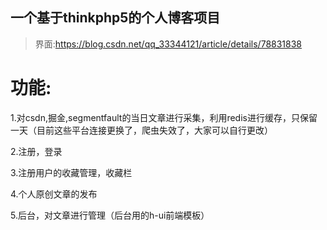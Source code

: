 ## 一个基于thinkphp5的个人博客项目

>界面:https://blog.csdn.net/qq_33344121/article/details/78831838

# 功能:

1.对csdn,掘金,segmentfault的当日文章进行采集，利用redis进行缓存，只保留一天（目前这些平台连接更换了，爬虫失效了，大家可以自行更改）

2.注册，登录

3.注册用户的收藏管理，收藏栏

4.个人原创文章的发布

5.后台，对文章进行管理（后台用的h-ui前端模板）



